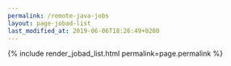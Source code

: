 ```yaml
---
permalink: /remote-java-jobs
layout: page-jobad-list
last_modified_at: 2019-06-06T18:26:49+0200
---
```

{% include render_jobad_list.html permalink=page.permalink %}
